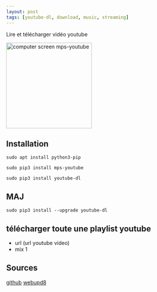 ```yaml
---
layout: post
tags: [youtube-dl, download, music, streaming]
---
```

Lire et télécharger vidéo youtube

<img src="https://avatars1.githubusercontent.com/u/12987682?v=3" height="230" alt="computer screen mps-youtube">

## Installation

```
sudo apt install python3-pip
```

```
sudo pip3 install mps-youtube
```
```
sudo pip3 install youtube-dl
```

## MAJ

```
sudo pip3 install --upgrade youtube-dl
```

## télécharger toute une playlist youtube

+ url (url youtube video)
+ mix 1

## Sources

[github](https://yt-dl.org/update)
[webupd8](http://www.webupd8.org/2015/02/command-line-youtube-player-mps-youtube.html)

